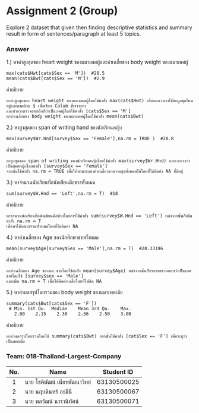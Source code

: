 # Assignment 2 (Group)
Explore 2 dataset that given then finding descriptive statistics and summary result in form of sentences/paragraph at least 5 topics.

### Answer

1.) หาค่าสูงสุดของ heart weight ของแมวเพศผู้และค่าเฉลี่ยของ body weight ของแมวเพศผู้
```{R}
max(cats$Hwt[cats$Sex == 'M'])  #20.5
mean(cats$Bwt[cats$Sex == 'M'])  #2.9
```
คำอธิบาย
```{R}
หาค่าสูงสุดของ heart weight ของแมวเพศผู้โดยใช้คำสั่ง max(cats$Hwt) เพื่อบอกว่าเราใช้ข้อมูลชุดไหนอยู่และตามด้วย $ เพื่อเรียก Colum ที่เราจะหา
และทำการตรวจสอบอีกทีว่าเป็นเพศผู้โดยใช้คำสั่ง [cats$Sex == 'M']
หาค่าเฉลี่ยของ body weight ของแมวเพศผู้โดยใช้คำสั่ง mean(cats$Bwt)
```

2.) หาสูงสุดของ span of writing hand ของนักเรียนหญิง
```{R}
max(survey$Wr.Hnd[survey$Sex == 'Female'],na.rm = TRUE )  #20.8
```
คำอธิบาย
```{R}
หาสูงสุดของ span of writing ของนักเรียนหญิงโดยใช้คำสั่ง max(survey$Wr.Hnd) และเจาะจงว่าเป็นเพศหญิงโดยคำสั่ง [survey$Sex == 'Female']
จากนั้นใช้คำสั่ง na.rm = TRUE เพื่อให้สามารถหาค่าเฉลี่ยจากความสูงทั้งหมดได้โดยที่ไม่ติดค่า NA ที่มีอยู่
```

3.) หาจำนวนนักเรียนที่ถนัดเขียนมือขวาทั้งหมด
```{R}
sum(survey$W.Hnd == 'Left',na.rm = T)  #18
```
คำอธิบาย
```{R}
หาจำนวนนักเรียนที่ถนัดเขียนมือซ้ายโดยการใช้คำสั่ง sum(survey$W.Hnd == 'Left') หลังจากนั้นก็เพิ่มคำสั่ง na.rm = T
เพื่อหาให้หาผลรวมทั้งหมดโดยที่ไม่ติดค่า NA
```

4.) หาค่าเฉลี่ยของ Age ของนักศึกษาชายทั้งหมด
```{R}
mean(survey$Age[survey$Sex == 'Male'],na.rm = T)  #20.33196
```
คำอธิบาย
```{R}
หาค่าเฉลี่ยของ Age ของนศ.ชายโดยใช้คำสั่ง mean(survey$Age) หลังจากนั้นก็ทำการตรวจสอบว่าเป็นเพศชายโดยใช้ [survey$sex == 'Male']
และเพิ่ม na.rm = T เพื่อให้คิดค่าเฉลี่ยโดยที่ไม่ติด NA
```

5.) หาค่าผลสรุปโดยรวมของ body weight ของแมวเพศเมีย
```{R}
summary(cats$Bwt[cats$Sex == 'F'])
 # Min. 1st Qu.  Median    Mean 3rd Qu.    Max. 
   2.00    2.15    2.30    2.36    2.50    3.00 
```
คำอธิบาย
```{R}
หาค่าผลสรุปโดยรวมโดยใช้ summary(cats$Bwt) จากนั้นใช้คำสั่ง [cat$Sex == 'F'] เพื่อระบุว่าเป็นเพศเมีย
```

### Team: 018-Thailand-Largest-Company
| No. | Name              | Student ID   |
|:---:|-------------------|--------------|
|  1  | นาย โชติพัฒน์ เพียรพัฒนาวิทย์    | 63130500025  |
|  2  | นาย นฤบดินทร์ อะมีนี   | 63130500067  |
|  3  | นาย พลวัฒน์ นารานิทัศน์   | 63130500071 |
